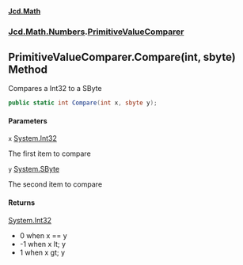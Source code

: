#### [Jcd.Math](index.md 'index')
### [Jcd.Math.Numbers](Jcd.Math.Numbers.md 'Jcd.Math.Numbers').[PrimitiveValueComparer](Jcd.Math.Numbers.PrimitiveValueComparer.md 'Jcd.Math.Numbers.PrimitiveValueComparer')

## PrimitiveValueComparer.Compare(int, sbyte) Method

Compares a Int32 to a SByte

```csharp
public static int Compare(int x, sbyte y);
```
#### Parameters

<a name='Jcd.Math.Numbers.PrimitiveValueComparer.Compare(int,sbyte).x'></a>

`x` [System.Int32](https://docs.microsoft.com/en-us/dotnet/api/System.Int32 'System.Int32')

The first item to compare

<a name='Jcd.Math.Numbers.PrimitiveValueComparer.Compare(int,sbyte).y'></a>

`y` [System.SByte](https://docs.microsoft.com/en-us/dotnet/api/System.SByte 'System.SByte')

The second item to compare

#### Returns
[System.Int32](https://docs.microsoft.com/en-us/dotnet/api/System.Int32 'System.Int32')  
*  0 when x == y  
* -1 when x lt; y  
*  1 when x gt; y